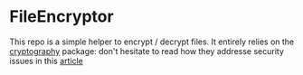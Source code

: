 # FileEncryptor

This repo is a simple helper to encrypt / decrypt files.
It entirely relies on the [cryptography](https://pypi.org/project/cryptography/) package: don't hesitate to read
how they addresse security issues in this [article](https://cryptography.io/en/latest/security/)
